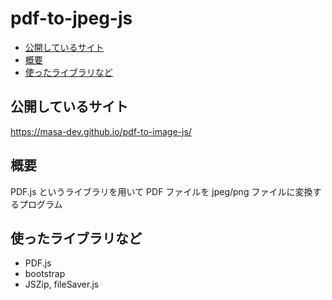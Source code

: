 # pdf-to-jpeg-js

- [公開しているサイト](#公開しているサイト)
- [概要](#概要)
- [使ったライブラリなど](#使ったライブラリなど)

## 公開しているサイト

https://masa-dev.github.io/pdf-to-image-js/


## 概要

PDF.js というライブラリを用いて PDF ファイルを jpeg/png ファイルに変換するプログラム


## 使ったライブラリなど

- PDF.js
- bootstrap
- JSZip, fileSaver.js
